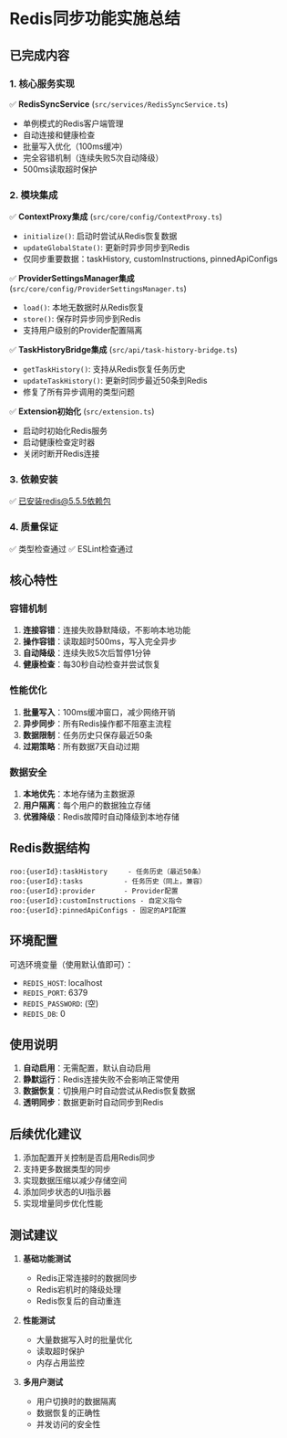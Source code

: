 # Redis同步功能实施总结

## 已完成内容

### 1. 核心服务实现
✅ **RedisSyncService** (`src/services/RedisSyncService.ts`)
- 单例模式的Redis客户端管理
- 自动连接和健康检查
- 批量写入优化（100ms缓冲）
- 完全容错机制（连续失败5次自动降级）
- 500ms读取超时保护

### 2. 模块集成

✅ **ContextProxy集成** (`src/core/config/ContextProxy.ts`)
- `initialize()`: 启动时尝试从Redis恢复数据
- `updateGlobalState()`: 更新时异步同步到Redis
- 仅同步重要数据：taskHistory, customInstructions, pinnedApiConfigs

✅ **ProviderSettingsManager集成** (`src/core/config/ProviderSettingsManager.ts`)
- `load()`: 本地无数据时从Redis恢复
- `store()`: 保存时异步同步到Redis
- 支持用户级别的Provider配置隔离

✅ **TaskHistoryBridge集成** (`src/api/task-history-bridge.ts`)
- `getTaskHistory()`: 支持从Redis恢复任务历史
- `updateTaskHistory()`: 更新时同步最近50条到Redis
- 修复了所有异步调用的类型问题

✅ **Extension初始化** (`src/extension.ts`)
- 启动时初始化Redis服务
- 启动健康检查定时器
- 关闭时断开Redis连接

### 3. 依赖安装
✅ 已安装redis@5.5.5依赖包

### 4. 质量保证
✅ 类型检查通过
✅ ESLint检查通过

## 核心特性

### 容错机制
1. **连接容错**：连接失败静默降级，不影响本地功能
2. **操作容错**：读取超时500ms，写入完全异步
3. **自动降级**：连续失败5次后暂停1分钟
4. **健康检查**：每30秒自动检查并尝试恢复

### 性能优化
1. **批量写入**：100ms缓冲窗口，减少网络开销
2. **异步同步**：所有Redis操作都不阻塞主流程
3. **数据限制**：任务历史只保存最近50条
4. **过期策略**：所有数据7天自动过期

### 数据安全
1. **本地优先**：本地存储为主数据源
2. **用户隔离**：每个用户的数据独立存储
3. **优雅降级**：Redis故障时自动降级到本地存储

## Redis数据结构

```
roo:{userId}:taskHistory     - 任务历史（最近50条）
roo:{userId}:tasks          - 任务历史（同上，兼容）
roo:{userId}:provider       - Provider配置
roo:{userId}:customInstructions - 自定义指令
roo:{userId}:pinnedApiConfigs - 固定的API配置
```

## 环境配置

可选环境变量（使用默认值即可）：
- `REDIS_HOST`: localhost
- `REDIS_PORT`: 6379
- `REDIS_PASSWORD`: (空)
- `REDIS_DB`: 0

## 使用说明

1. **自动启用**：无需配置，默认自动启用
2. **静默运行**：Redis连接失败不会影响正常使用
3. **数据恢复**：切换用户时自动尝试从Redis恢复数据
4. **透明同步**：数据更新时自动同步到Redis

## 后续优化建议

1. 添加配置开关控制是否启用Redis同步
2. 支持更多数据类型的同步
3. 实现数据压缩以减少存储空间
4. 添加同步状态的UI指示器
5. 实现增量同步优化性能

## 测试建议

1. **基础功能测试**
   - Redis正常连接时的数据同步
   - Redis宕机时的降级处理
   - Redis恢复后的自动重连

2. **性能测试**
   - 大量数据写入时的批量优化
   - 读取超时保护
   - 内存占用监控

3. **多用户测试**
   - 用户切换时的数据隔离
   - 数据恢复的正确性
   - 并发访问的安全性